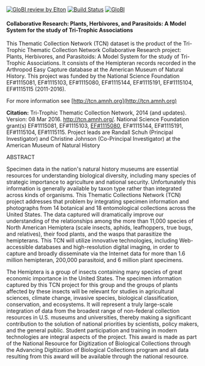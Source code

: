 [![GloBI review by Elton](https://github.com/globalbioticinteractions/AEC-NA_PlantBugPBI/actions/workflows/review.yml/badge.svg)](https://github.com/globalbioticinteractions/AEC-NA_PlantBugPBI/actions) [![Build Status](https://app.travis-ci.com/globalbioticinteractions/AEC-NA_PlantBugPBI.svg)](https://app.travis-ci.com/globalbioticinteractions/AEC-NA_PlantBugPBI)  [![GloBI](https://api.globalbioticinteractions.org/interaction.svg?accordingTo=globi:globalbioticinteractions/AEC-NA_PlantBugPBI)](https://globalbioticinteractions.org/?accordingTo=globi:globalbioticinteractions/AEC-NA_PlantBugPBI) 

#### Collaborative Research: Plants, Herbivores, and Parasitoids: A Model System for the study of Tri-Trophic Associations


This Thematic Collection Network (TCN) dataset is the product of the Tri-Trophic Thematic Collection Network Collaborative Research project: Plants, Herbivores, and Parasitoids: A Model System for the study of Tri-Trophic Associations. It consists of the Hemipteran records recorded in the Arthropod Easy Capture database at the American Museum of Natural History. This project was funded by the National Science Foundation EF#1115081, EF#1115103, EF#1115080, EF#1115144, EF#1115191, EF#1115104, EF#1115115 (2011-2016).

For more information see [http://tcn.amnh.org](http://tcn.amnh.org)

**Citation:** Tri-Trophic Thematic Collection Network, 2014 (and updates). Version: 08 Mar 2016. http://tcn.amnh.org/. National Science Foundation grant(s) EF#1115081, EF#1115103, [EF#1115080](https://www.nsf.gov/awardsearch/showAward?AWD_ID=1115080), EF#1115144, EF#1115191, EF#1115104, EF#1115115. Project leads are Randall Schuh (Principal Investigator) and Christine  Johnson (Co-Principal Investigator) at the American Museum of Natural History 

ABSTRACT

Specimen data in the nation's natural history museums are essential resources for understanding biological diversity, including many species of strategic importance to agriculture and national security. Unfortunately this information is generally available by taxon type rather than integrated across kinds of organisms. This Thematic Collections Network (TCN) project addresses that problem by integrating specimen information and photographs from 14 botanical and 18 entomological collections across the United States. The data captured will dramatically improve our understanding of the relationships among the more than 11,000 species of North American Hemiptera (scale insects, aphids, leafhoppers, true bugs, and relatives), their food plants, and the wasps that parasitize the hemipterans. This TCN will utilize innovative technologies, including Web-accessible databases and high-resolution digital imaging, in order to capture and broadly disseminate via the Internet data for more than 1.6 million hemipteran, 200,000 parasitoid, and 6 million plant specimens.

The Hemiptera is a group of insects containing many species of great economic importance in the United States. The specimen information captured by this TCN project for this group and the groups of plants affected by these insects will be relevant for studies in agricultural sciences, climate change, invasive species, biological classification, conservation, and ecosystems. It will represent a truly large-scale integration of data from the broadest range of non-federal collection resources in U.S. museums and universities, thereby making a significant contribution to the solution of national priorities by scientists, policy makers, and the general public. Student participation and training in modern technologies are integral aspects of the project. This award is made as part of the National Resource for Digitization of Biological Collections through the Advancing Digitization of Biological Collections program and all data resulting from this award will be available through the national resource.



